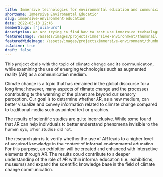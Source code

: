```yaml
---
title: Immersive technologies for environmental education and communication
shortname: Immersive Enviromental Education
slug: immersive-environment-education
date: 2022-05-13 12:46
memberSlugs: ["julia-urs"]
description: We are trying to find how to best use immersive technologies to communicate climate change and environmental issues.
featuredImage: /assets/images/projects/immersive-environment/thumbnail.png
featuredWideImage: /assets/images/projects/immersive-environment/thumbnail.png
isActive: true
draft: false
---
```


This project deals with the topic of climate change and its communication, while examining the use of emerging technologies such as augmented reality (AR) as a communication medium.

Climate change is a topic that has remained in the global discourse for a long time; however, many aspects of climate change and the processes contributing to the warming of the planet are beyond our sensory perception. Our goal is to determine whether AR, as a new medium, can better visualize and convey information related to climate change compared to traditional media such as printed text or graphics.

The results of scientific studies are quite inconclusive. While some found that AR can help individuals to better understand phenomena invisible to the human eye, other studies did not.

The research aim is to verify whether the use of AR leads to a higher level of acquired knowledge in the context of informal environmental education. For this purpose, an exhibition will be created and enhanced with interactive elements through AR. The results could contribute to a deeper understanding of the role of AR within informal education (i.e., exhibitions, museums) and expand the scientific knowledge base in the field of climate change communication.